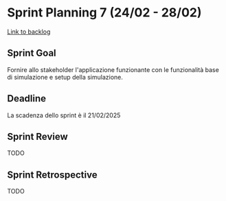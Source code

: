 # Sprint Planning 7 (24/02 - 28/02)

[Link to backlog](./backlogs/6-backlog)

## Sprint Goal
Fornire allo stakeholder l'applicazione funzionante con le funzionalità base di simulazione e setup della simulazione.

## Deadline
La scadenza dello sprint è il 21/02/2025

## Sprint Review
TODO

## Sprint Retrospective
TODO